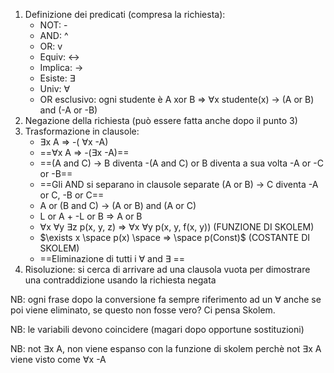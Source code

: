 1) Definizione dei predicati (compresa la richiesta):
   - NOT: -
   - AND: ^
   - OR: v
   - Equiv: <->
   - Implica: ->
   - Esiste: $\exists$
   - Univ: $\forall$
   - OR esclusivo:  ogni studente è A xor B   =>   $\forall$x studente(x) -> (A or B) and (-A or -B)
1) Negazione della richiesta (può essere fatta anche dopo il punto 3)
2) Trasformazione in clausole:
	- $\exists$x A   =>   -( $\forall$x -A)
	- ==$\forall$x A   =>   -($\exists$x -A)==
	- ==(A and C) -> B   diventa   -(A and C) or B   diventa a sua volta   -A or -C or -B==
	- ==Gli AND si separano in clausole separate  (A or B) -> C diventa -A or C, -B or C==
	- A or (B and C) -> (A or B) and (A or C)
	- L or A   +   -L or B   =>   A or B
	- $\forall$x $\forall$y $\exists$z p(x, y, z)   =>   $\forall$x $\forall$y p(x, y, f(x, y))    (FUNZIONE DI SKOLEM)
	- $\exists x \space p(x) \space => \space p(Const)$      (COSTANTE DI SKOLEM)
	- ==Eliminazione di tutti i $\forall$ and $\exists$ ==
3) Risoluzione: si cerca di arrivare ad una clausola vuota per dimostrare una contraddizione usando la richiesta negata

NB: ogni frase dopo la conversione fa sempre riferimento ad un $\forall$ anche se poi viene eliminato, se questo non fosse vero? Ci pensa Skolem.

NB: le variabili devono coincidere (magari dopo opportune sostituzioni)

NB: not $\exists$x A, non viene espanso con la funzione di skolem perchè not $\exists$x A viene visto come $\forall$x -A